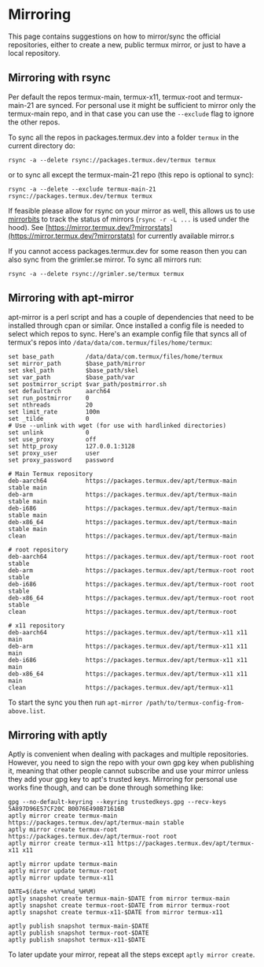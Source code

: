 # Mirroring

This page contains suggestions on how to mirror/sync the official repositories, either to create a new, public termux mirror, or just to have a local repository.

## Mirroring with rsync

Per default the repos termux-main, termux-x11, termux-root and termux-main-21 are synced. For personal use it might be sufficient to mirror only the termux-main repo, and in that case you can use the `--exclude` flag to ignore the other repos.

To sync all the repos in packages.termux.dev into a folder `termux` in the current directory do:

```
rsync -a --delete rsync://packages.termux.dev/termux termux
```

or to sync all except the termux-main-21 repo (this repo is optional to sync):

```
rsync -a --delete --exclude termux-main-21 rsync://packages.termux.dev/termux termux
```

If feasible please allow for rsync on your mirror as well, this allows us to use [mirrorbits](https://github.com/etix/mirrorbits/) to track the status of mirrors (`rsync -r -L ...` is used under the hood). See [https://mirror.termux.dev/?mirrorstats](https://mirror.termux.dev/?mirrorstats) for currently available mirror.s

If you cannot access packages.termux.dev for some reason then you can also sync from the grimler.se mirror. To sync all mirrors run:

```
rsync -a --delete rsync://grimler.se/termux termux
```

## Mirroring with apt-mirror

apt-mirror is a perl script and has a couple of dependencies that need to be installed through cpan or similar. Once installed a config file is needed to select which repos to sync. Here's an example config file that syncs all of termux's repos into `/data/data/com.termux/files/home/termux`:

```
set base_path         /data/data/com.termux/files/home/termux
set mirror_path       $base_path/mirror
set skel_path         $base_path/skel
set var_path          $base_path/var
set postmirror_script $var_path/postmirror.sh
set defaultarch       aarch64
set run_postmirror    0
set nthreads          20
set limit_rate        100m
set _tilde            0
# Use --unlink with wget (for use with hardlinked directories)
set unlink            0
set use_proxy         off
set http_proxy        127.0.0.1:3128
set proxy_user        user
set proxy_password    password

# Main Termux repository
deb-aarch64           https://packages.termux.dev/apt/termux-main stable main
deb-arm               https://packages.termux.dev/apt/termux-main stable main
deb-i686              https://packages.termux.dev/apt/termux-main stable main
deb-x86_64            https://packages.termux.dev/apt/termux-main stable main
clean                 https://packages.termux.dev/apt/termux-main

# root repository
deb-aarch64           https://packages.termux.dev/apt/termux-root root stable
deb-arm               https://packages.termux.dev/apt/termux-root root stable
deb-i686              https://packages.termux.dev/apt/termux-root root stable
deb-x86_64            https://packages.termux.dev/apt/termux-root root stable
clean                 https://packages.termux.dev/apt/termux-root

# x11 repository
deb-aarch64           https://packages.termux.dev/apt/termux-x11 x11 main
deb-arm               https://packages.termux.dev/apt/termux-x11 x11 main
deb-i686              https://packages.termux.dev/apt/termux-x11 x11 main
deb-x86_64            https://packages.termux.dev/apt/termux-x11 x11 main
clean                 https://packages.termux.dev/apt/termux-x11
```

To start the sync you then run `apt-mirror /path/to/termux-config-from-above.list`.

## Mirroring with aptly

Aptly is convenient when dealing with packages and multiple repositories. However, you need to sign the repo with your own gpg key when publishing it, meaning that other people cannot subscribe and use your mirror unless they add your gpg key to apt's trusted keys. Mirroring for personal use works fine though, and can be done through something like:

```
gpg --no-default-keyring --keyring trustedkeys.gpg --recv-keys 5A897D96E57CF20C B0076E490B71616B
aptly mirror create termux-main https://packages.termux.dev/apt/termux-main stable
aptly mirror create termux-root https://packages.termux.dev/apt/termux-root root
aptly mirror create termux-x11 https://packages.termux.dev/apt/termux-x11 x11

aptly mirror update termux-main
aptly mirror update termux-root
aptly mirror update termux-x11

DATE=$(date +%Y%m%d_%H%M)
aptly snapshot create termux-main-$DATE from mirror termux-main
aptly snapshot create termux-root-$DATE from mirror termux-root
aptly snapshot create termux-x11-$DATE from mirror termux-x11

aptly publish snapshot termux-main-$DATE
aptly publish snapshot termux-root-$DATE
aptly publish snapshot termux-x11-$DATE
```

To later update your mirror, repeat all the steps except `aptly mirror create`.

